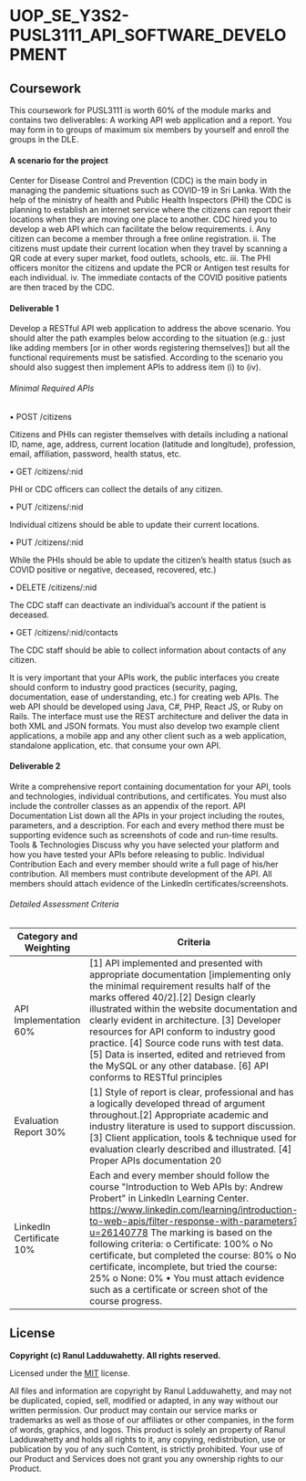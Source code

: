 # UOP_SE_Y3S2-PUSL3111_API_SOFTWARE_DEVELOPMENT

## Coursework
This coursework for PUSL3111 is worth 60% of the module marks and contains two deliverables: A working API web application and a report. You may form in to groups of maximum six members by yourself and enroll the groups in the DLE. 

#### A scenario for the project 
Center for Disease Control and Prevention (CDC) is the main body in managing the pandemic situations such as COVID-19 in Sri Lanka. With the help of the ministry of health and Public Health Inspectors (PHI) the CDC is planning to establish an internet service where the citizens can report their locations when they are moving one place to another. CDC hired you to develop a web API which can facilitate the below requirements.
i.	Any citizen can become a member through a free online registration.
ii.	The citizens must update their current location when they travel by scanning a QR code at every super market, food outlets, schools, etc.
iii.	The PHI officers monitor the citizens and update the PCR or Antigen test results for each individual. 
iv.	The immediate contacts of the COVID positive patients are then traced by the CDC. 
#### Deliverable 1
Develop a RESTful API web application to address the above scenario. You should alter the path examples below according to the situation (e.g.: just like adding members [or in other words registering themselves]) but all the functional requirements must be satisfied. According to the scenario you should also suggest then implement APIs to address item (i) to (iv).

###### Minimal Required APIs
•	POST 	/citizens

Citizens and PHIs can register themselves with details including a national ID, name, age, address, current location (latitude and longitude), profession, email, affiliation, password, health status, etc.

•	GET	/citizens/:nid

PHI or CDC officers can collect the details of any citizen.

•	PUT	/citizens/:nid

Individual citizens should be able to update their current locations.

•	PUT	/citizens/:nid

While the PHIs should be able to update the citizen’s health status (such as COVID positive or negative, deceased, recovered, etc.)

•	DELETE	/citizens/:nid

The CDC staff can deactivate an individual’s account if the patient is deceased.

•	GET	/citizens/:nid/contacts

The CDC staff should be able to collect information about contacts of any citizen.

It is very important that your APIs work, the public interfaces you create should conform to industry good practices (security, paging, documentation, ease of understanding, etc.) for creating web APIs. The web API should be developed using Java, C#, PHP, React JS, or Ruby on Rails. The interface must use the REST architecture and deliver the data in both XML and JSON formats. You must also develop two example client applications, a mobile app and any other client such as a web application, standalone application, etc. that consume your own API.

#### Deliverable 2
Write a comprehensive report containing documentation for your API, tools and technologies, individual contributions, and certificates. You must also include the controller classes as an appendix of the report. 
API Documentation
List down all the APIs in your project including the routes, parameters, and a description. For each and every method there must be supporting evidence such as screenshots of code and run-time results. 
Tools & Technologies
Discuss why you have selected your platform and how you have tested your APIs before releasing to public.
Individual Contribution 
Each and every member should write a full page of his/her contribution. All members must contribute development of the API. All members should attach evidence of the LinkedIn certificates/screenshots.
###### Detailed Assessment Criteria
| Category and Weighting | Criteria | Marks | LOs |
| --------------- | --------------- | --------------- | --------------- |
|API Implementation 60% |[1]	API implemented and presented with appropriate documentation [implementing only the minimal requirement results half of the marks offered 40/2].[2] Design clearly illustrated within the website documentation and clearly evident in architecture. [3] Developer resources for API conform to industry good practice. [4] Source code runs with test data. [5] Data is inserted, edited and retrieved from the MySQL or any other database. [6] API conforms to RESTful principles 	| [1]40 [2]20 [3]10 [4]05 [5]15 [6] 10	| LO2|
|Evaluation Report 30% |[1]	Style of report is clear, professional and has a logically developed thread of argument throughout.[2] Appropriate academic and industry literature is used to support discussion. [3] Client application, tools & technique used for evaluation clearly described and illustrated. [4] Proper APIs documentation	20 | [1]20 [2]20 [3]30 [4]30 | LO1 LO3|
|LinkedIn Certificate 10% |Each and every member should follow the course "Introduction to Web APIs by: Andrew Probert" in LinkedIn Learning Center. https://www.linkedin.com/learning/introduction-to-web-apis/filter-response-with-parameters?u=26140778 The marking is based on the following criteria: o	Certificate: 100% o	No certificate, but completed the course: 80% o	No certificate, incomplete, but tried the course: 25% o	None: 0% •	You must attach evidence such as a certificate or screen shot of the course progress.	| 100	| LO1 LO2 LO3|

## License

**Copyright (c) Ranul Ladduwahetty. All rights reserved.**

Licensed under the [MIT](LICENSE.txt) license.

All files and information are copyright by Ranul Ladduwahetty, 
and may not be duplicated, copied, sell, modified or adapted, 
in any way without our written permission. 
Our product may contain our service marks or trademarks as well as those of our affiliates or other companies, 
in the form of words, graphics, and logos.
This product is solely an property of Ranul Ladduwahetty and holds all rights to it, any copying, redistribution, use or publication by you of any such Content, is strictly prohibited. 
Your use of our Product and Services does not grant you any ownership rights to our Product.
